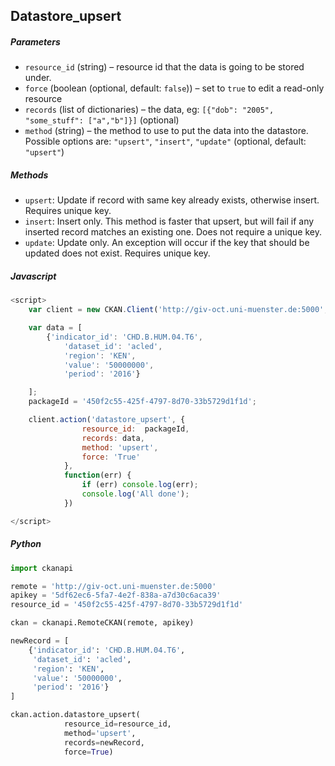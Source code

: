 ## Datastore_upsert
##### Parameters
*	`resource_id` (string) – resource id that the data is going to be stored under.
*	`force` (boolean (optional, default: `false`)) – set to `true` to edit a read-only resource
*	`records` (list of dictionaries) – the data, eg: `[{"dob": "2005", "some_stuff": ["a","b"]}]` (optional)
*	`method` (string) – the method to use to put the data into the datastore. Possible options are: `"upsert"`, `"insert"`, `"update"` (optional, default: `"upsert"`)

##### Methods
*	`upsert`: Update if record with same key already exists, otherwise insert. Requires unique key.
*	`insert`: Insert only. This method is faster that upsert, but will fail if any inserted record matches an existing one. Does not require a unique key.
*	`update`: Update only. An exception will occur if the key that should be updated does not exist. Requires unique key.


##### Javascript
```javascript
<script>
    var client = new CKAN.Client('http://giv-oct.uni-muenster.de:5000', '5df62ec6-5fa7-4e2f-838a-a7d30c6aca39');

    var data = [
        {'indicator_id': 'CHD.B.HUM.04.T6',
            'dataset_id': 'acled',
            'region': 'KEN',
            'value': '50000000',
            'period': '2016'}

    ];
    packageId = '450f2c55-425f-4797-8d70-33b5729d1f1d';

    client.action('datastore_upsert', {
                resource_id:  packageId,
                records: data,
                method: 'upsert',
                force: 'True'
            },
            function(err) {
                if (err) console.log(err);
                console.log('All done');
            })

</script>
```

##### Python
```python
import ckanapi

remote = 'http://giv-oct.uni-muenster.de:5000'
apikey = '5df62ec6-5fa7-4e2f-838a-a7d30c6aca39'
resource_id = '450f2c55-425f-4797-8d70-33b5729d1f1d'

ckan = ckanapi.RemoteCKAN(remote, apikey)

newRecord = [
    {'indicator_id': 'CHD.B.HUM.04.T6',
     'dataset_id': 'acled',
     'region': 'KEN',
     'value': '50000000',
     'period': '2016'}
]

ckan.action.datastore_upsert(
            resource_id=resource_id,
            method='upsert',
            records=newRecord,
            force=True)
```
